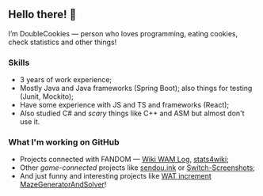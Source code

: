 ## Hello there! 👋
I’m DoubleCookies — person who loves programming, eating cookies, check statistics and other things!

### Skills
- 3 years of work experience;
- Mostly Java and Java frameworks (Spring Boot); also things for testing (Junit, Mockito);
- Have some experience with JS and TS and frameworks (React);
- Also studied C# and *scary* things like C++ and ASM but almost don't use it.

### What I'm working on GitHub
- Projects connected with FANDOM — [Wiki WAM Log](https://github.com/DoubleCookies/wiki-wam-log), [stats4wiki](https://github.com/DoubleCookies/stats4wiki);
- Other *game-connected* projects like [sendou.ink](https://github.com/Sendouc/sendou.ink) or [Switch-Screenshots](https://github.com/RenanGreca/Switch-Screenshots);
- And just funny and interesting projects like [WAT increment](https://doublecookies.github.io/wat-increment) [MazeGeneratorAndSolver](https://github.com/DoubleCookies/MazeGeneratorAndSolver)!

<!---
DoubleCookies/DoubleCookies is a ✨ special ✨ repository because its `README.md` (this file) appears on your GitHub profile.
You can click the Preview link to take a look at your changes.
--->
